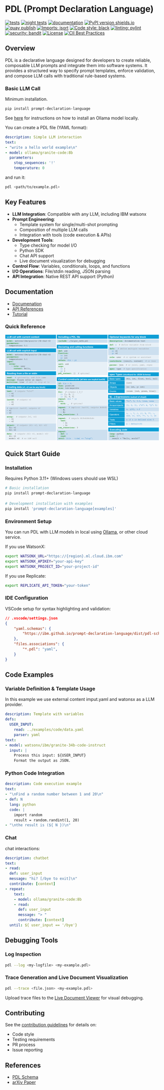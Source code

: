 # PDL (Prompt Declaration Language)

[![tests](https://github.com/IBM/prompt-declaration-language/workflows/build.yml/badge.svg?branch=main)](https://github.com/IBM/prompt-declaration-language/actions?query=workflow%3Abuild+branch%3Amain)
[![night tests](https://github.com/IBM/prompt-declaration-language/workflows/run-examples.yml/badge.svg?branch=main)](https://github.com/IBM/prompt-declaration-language/actions?query=workflow%3Arun-examples+branch%3Amain)
[![documentation](https://github.com/IBM/prompt-declaration-language/workflows/mkdocs-gh-pages.yml/badge.svg?branch=main)](https://github.com/IBM/prompt-declaration-language/actions?query=workflow%3Amkdocs-gh-pages+branch%3Amain)
[![PyPI version shields.io](https://img.shields.io/pypi/v/prompt-declaration-language?color=success)](https://pypi.python.org/pypi/prompt-declaration-language/)
[![quay publish](https://github.com/IBM/prompt-declaration-language/workflows/publish-quay.yml/badge.svg?branch=main)](https://github.com/IBM/prompt-declaration-language/actions?query=workflow%3Apublish-quay+branch%3Amain)
[![Imports: isort](https://img.shields.io/badge/%20imports-isort-%231674b1?style=flat&labelColor=ef8336)](https://pycqa.github.io/isort/)
[![Code style: black](https://img.shields.io/badge/code%20style-black-000000.svg)](https://github.com/psf/black)
[![linting: pylint](https://img.shields.io/badge/linting-pylint-yellowgreen)](https://github.com/PyCQA/pylint)
[![security: bandit](https://img.shields.io/badge/security-bandit-yellow.svg)](https://github.com/PyCQA/bandit)
[![License](https://img.shields.io/badge/License-Apache%202.0-blue.svg)](https://opensource.org/licenses/Apache-2.0)
[![CII Best Practices](https://bestpractices.coreinfrastructure.org/projects/9672/badge)](https://bestpractices.coreinfrastructure.org/projects/9672)

## Overview

PDL is a declarative language designed for developers to create reliable, composable LLM prompts and integrate them into software systems. It provides a structured way to specify prompt templates, enforce validation, and compose LLM calls with traditional rule-based systems.

### Basic LLM Call

Minimum installation.

```bash
pip install prompt-declaration-language
```
See [here](https://ibm.github.io/prompt-declaration-language/tutorial/#using-ollama-models) for 
instructions on how to install an Ollama model locally.

You can create a PDL file (YAML format):

```yaml
description: Simple LLM interaction
text:
- "write a hello world example\n"
- model: ollama/granite-code:8b
  parameters:
    stop_sequences: '!'
    temperature: 0
```

and run it:

```bash
pdl <path/to/example.pdl>
```

## Key Features

- **LLM Integration**: Compatible with any LLM, including IBM watsonx
- **Prompt Engineering**: 
  - Template system for single/multi-shot prompting
  - Composition of multiple LLM calls
  - Integration with tools (code execution & APIs)
- **Development Tools**:
  - Type checking for model I/O
  - Python SDK
  - Chat API support
  - Live document visualization for debugging
- **Control Flow**: Variables, conditionals, loops, and functions
- **I/O Operations**: File/stdin reading, JSON parsing
- **API Integration**: Native REST API support (Python)

## Documentation

- [Documenation](https://ibm.github.io/prompt-declaration-language/)
- [API References](https://ibm.github.io/prompt-declaration-language/api_reference/)
- [Tutorial](https://ibm.github.io/prompt-declaration-language/tutorial/)

### Quick Reference

<img src="docs/assets/pdl_quick_reference.png" alt="PDL Quick Reference"/>


## Quick Start Guide

### Installation

Requires Python 3.11+ (Windows users should use WSL)

```bash
# Basic installation
pip install prompt-declaration-language

# Development installation with examples
pip install 'prompt-declaration-language[examples]'
```

### Environment Setup

You can run PDL with LLM models in local using [Ollama](https://ollama.com), or other cloud service.

If you use WatsonX:
```bash
export WATSONX_URL="https://{region}.ml.cloud.ibm.com"
export WATSONX_APIKEY="your-api-key"
export WATSONX_PROJECT_ID="your-project-id"
```

If you use Replicate:
```bash
export REPLICATE_API_TOKEN="your-token"
```

### IDE Configuration 

VSCode setup for syntax highlighting and validation:

```json
// .vscode/settings.json
{
    "yaml.schemas": {
        "https://ibm.github.io/prompt-declaration-language/dist/pdl-schema.json": "*.pdl"
    },
    "files.associations": {
        "*.pdl": "yaml",
    }
}
```

## Code Examples

### Variable Definition & Template Usage

In this example we use external content imput.yaml and watonsx as a LLM provider. 

```yaml
description: Template with variables
defs:
  USER_INPUT:
    read: ../examples/code/data.yaml
    parser: yaml
text:
- model: watsonx/ibm/granite-34b-code-instruct
  input: |
    Process this input: ${USER_INPUT}
    Format the output as JSON.
```

### Python Code Integration

```yaml
description: Code execution example
text:
- "\nFind a random number between 1 and 20\n"
- def: N
  lang: python
  code: |
    import random
    result = random.randint(1, 20)
- "\nthe result is (${ N })\n"
```

### Chat

chat interactions:

```yaml
description: chatbot
text:
- read:
  def: user_input
  message: "hi? [/bye to exit]\n"
  contribute: [context]
- repeat:
    text:
    - model: ollama/granite-code:8b
    - read:
      def: user_input
      message: "> "
      contribute: [context]
  until: ${ user_input == '/bye'}
```

## Debugging Tools

### Log Inspection
```bash
pdl --log <my-logfile> <my-example.pdl>
```

### Trace Generation and Live Document Visualization

```bash
pdl --trace <file.json> <my-example.pdl> 
```

Upload trace files to the [Live Document Viewer](https://ibm.github.io/prompt-declaration-language/viewer/) for visual debugging.


## Contributing

See the [contribution guidelines](https://ibm.github.io/prompt-declaration-language/contrib) for details on:
- Code style
- Testing requirements
- PR process
- Issue reporting

## References

- [PDL Schema](https://github.com/IBM/prompt-declaration-language/blob/main/src/pdl/pdl-schema.json)
- [arXiv Paper](http://arxiv.org/abs/2410.19135)

